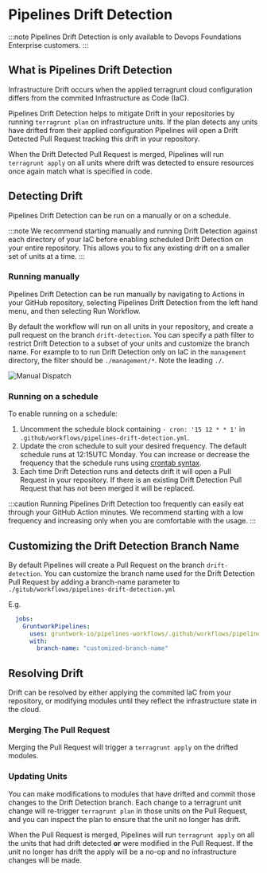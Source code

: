 # Pipelines Drift Detection

:::note
Pipelines Drift Detection is only available to Devops Foundations Enterprise customers.
:::

## What is Pipelines Drift Detection

Infrastructure Drift occurs when the applied terragrunt cloud configuration differs from the commited Infrastructure as Code (IaC).

Pipelines Drift Detection helps to mitigate Drift in your repositories by running `terragrunt plan` on infrastructure units. If the plan detects any units have drifted from their applied configuration Pipelines will open a Drift Detected Pull Request tracking this drift in your repository.

When the Drift Detected Pull Request is merged, Pipelines will run `terragrunt apply` on all units where drift was detected to ensure resources once again match what is specified in code.

## Detecting Drift

Pipelines Drift Detection can be run on a manually or on a schedule.

:::note
We recommend starting manually and running Drift Detection against each directory of your IaC before enabling scheduled Drift Detection on your entire repository. This allows you to fix any existing drift on a smaller set of units at a time.
:::

### Running manually

Pipelines Drift Detection can be run manually by navigating to Actions in your GitHub repository, selecting Pipelines Drift Detection from the left hand menu, and then selecting Run Workflow.

By default the workflow will run on all units in your repository, and create a pull request on the branch `drift-detection`. You can specify a path filter to restrict Drift Detection to a subset of your units and customize the branch name. For example to to run Drift Detection only on IaC in the `management` directory, the filter should be `./management/*`. Note the leading `./`.

![Manual Dispatch](/img/pipelines/maintain/drift-detection-manual-dispatch.png)

### Running on a schedule

To enable running on a schedule:

1. Uncomment the schedule block containing `- cron: '15 12 * * 1'` in `.github/workflows/pipelines-drift-detection.yml`.
1. Update the cron schedule to suit your desired frequency. The default schedule runs at 12:15UTC Monday. You can increase or decrease the frequency that the schedule runs using [crontab syntax](https://crontab.guru/#15_12_*_*_1).
1. Each time Drift Detection runs and detects drift it will open a Pull Request in your repository. If there is an existing Drift Detection Pull Request that has not been merged it will be replaced.

:::caution
Running Pipelines Drift Detection too frequently can easily eat through your GitHub Action minutes. We recommend starting with a low frequency and increasing only when you are comfortable with the usage.
:::


## Customizing the Drift Detection Branch Name

By default Pipelines will create a Pull Request on the branch `drift-detection`. You can customize the branch name used for the Drift Detection Pull Request by adding a branch-name parameter to `./gitub/workflows/pipelines-drift-detection.yml`

E.g.

```yml
  jobs:
    GruntworkPipelines:
      uses: gruntwork-io/pipelines-workflows/.github/workflows/pipelines-drift-detection.yml@v2
      with:
        branch-name: "customized-branch-name"
```

## Resolving Drift

Drift can be resolved by either applying the commited IaC from your repository, or modifying modules until they reflect the infrastructure state in the cloud.

### Merging The Pull Request

Merging the Pull Request will trigger a `terragrunt apply` on the drifted modules.

### Updating Units

You can make modifications to modules that have drifted and commit those changes to the Drift Detection branch. Each change to a terragrunt unit change will re-trigger `terragrunt plan` in those units on the Pull Request, and you can inspect the plan to ensure that the unit no longer has drift.

When the Pull Request is merged, Pipelines will run `terragrunt apply` on all the units that had drift detected **or** were modified in the Pull Request. If the unit no longer has drift the apply will be a no-op and no infrastructure changes will be made.
